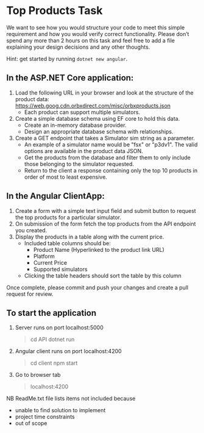 # Top Products Task
We want to see how you would structure your code to meet this simple requirement and how you would verify correct functionality. Please don’t spend any more than 2 hours on this task and feel free to add a file explaining your design decisions and any other thoughts.

Hint: get started by running `dotnet new angular`.

## In the ASP.NET Core application:
1. Load the following URL in your browser and look at the structure of the product data:
  https://web.goog.cdn.orbxdirect.com/misc/orbxproducts.json
   - Each product can support multiple simulators.
2. Create a simple database schema using EF core to hold this data.
   - Create an in-memory database provider.
   - Design an appropriate database schema with relationships.
3. Create a GET endpoint that takes a Simulator sim string as a parameter.
   - An example of a simulator name would be "fsx" or "p3dv1". The valid options are available in the product data JSON.
   - Get the products from the database and filter them to only include those belonging to the simulator requested.
   - Return to the client a response containing only the top 10 products in order of most to least expensive.

## In the Angular ClientApp:
1. Create a form with a simple text input field and submit button to request the top products for a particular simulator.
2. On submission of the form fetch the top products from the API endpoint you created.
3. Display the products in a table along with the current price.
   - Included table columns should be:
     - Product Name (Hyperlinked to the product link URL)
     - Platform
     - Current Price
     - Supported simulators
   - Clicking the table headers should sort the table by this column

Once complete, please commit and push your changes and create a pull request for review.

## To start the application
1. Server runs on port localhost:5000
   >cd API
   >dotnet run

2. Angular client runs on port localhost:4200
   >cd client
   >npm start

3. Go to browser tab 
   >localhost:4200

NB ReadMe.txt file lists items not included because
   - unable to find solution to implement
   - project time constraints 
   - out of scope
